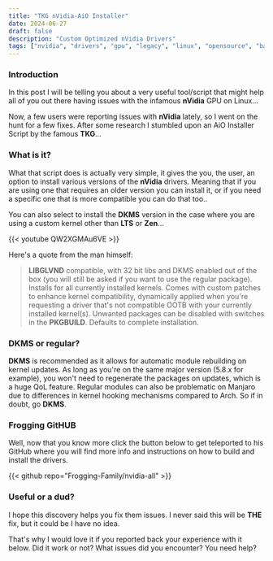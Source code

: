 ```yaml
---
title: "TKG nVidia-AiO Installer"
date: 2024-06-27
draft: false
description: "Custom Optimized nVidia Drivers"
tags: ["nvidia", "drivers", "gpu", "legacy", "linux", "opensource", "bash", "script"]
---
```

### Introduction

In this post I will be telling you about a very useful tool/script that might help all of you out there having issues with the infamous **nVidia** GPU on Linux...

Now, a few users were reporting issues with **nVidia** lately, so I went on the hunt for a few fixes. After some research I stumbled upon an AiO Installer Script by the famous **TKG**...

### What is it?

What that script does is actually very simple, it gives the you, the user, an option to install various versions of the **nVidia** drivers. Meaning that if you are using one that requires an older version you can install it, or if you need a specific one that is more compatible you can do that too..

You can also select to install the **DKMS** version in the case where you are using a custom kernel other than **LTS** or **Zen**...

{{< youtube QW2XGMAu6VE >}}

Here's a quote from the man himself:

> **LIBGLVND** compatible, with 32 bit libs and DKMS enabled out of the box (you will still be asked if you want to use the regular package). Installs for all currently installed kernels. Comes with custom patches to enhance kernel compatibility, dynamically applied when you're requesting a driver that's not compatible OOTB with your currently installed kernel(s). Unwanted packages can be disabled with switches in the **PKGBUILD**. Defaults to complete installation.

### DKMS or regular?

**DKMS** is recommended as it allows for automatic module rebuilding on kernel updates. As long as you're on the same major version (5.8.x for example), you won't need to regenerate the packages on updates, which is a huge QoL feature. Regular modules can also be problematic on Manjaro due to differences in kernel hooking mechanisms compared to Arch. So if in doubt, go **DKMS**.

### Frogging GitHUB

Well, now that you know more click the button below to get teleported to his GitHub where you will find more info and instructions on how to build and install the drivers.

{{< github repo="Frogging-Family/nvidia-all" >}}

### Useful or a dud?

I hope this discovery helps you fix them issues. I never said this will be **THE** fix, but it could be I have no idea.

That's why I would love it if you reported back your experience with it below. Did it work or not? What issues did you encounter? You need help?

